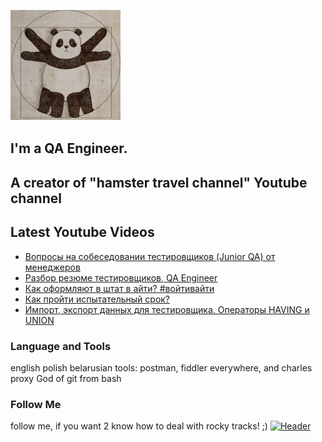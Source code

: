 [![Header](https://github.com/Bajnou/Alexey/blob/main/assets/pnd.png)](https://www.youtube.com/user/Stanleyxxl/)
## I'm a QA Engineer. 
## A creator of "hamster travel channel" Youtube channel 

## Latest Youtube Videos

<!-- YOUTUBE:START -->
- [Вопросы на собеседовании тестировщиков &lpar;Junior QA&rpar; от менеджеров](https://www.youtube.com/watch?v=Ew9hUAZkBr8)
- [Разбор резюме тестировщиков, QA Engineer](https://www.youtube.com/watch?v=kFk5wXAaoCw)
- [Как оформляют в штат в айти? #войтивайти](https://www.youtube.com/watch?v=Y2Xw0F4xeiA)
- [Как пройти испытательный срок?](https://www.youtube.com/watch?v=82jogTmRyTg)
- [Импорт, экспорт данных для тестировщика. Операторы HAVING и UNION](https://www.youtube.com/watch?v=-rI8Swa35Pw)
<!-- YOUTUBE:END -->

### Language and Tools
english
polish
belarusian
tools: postman, fiddler everywhere, and charles proxy
God of git from bash

### Follow Me
follow me, if you want 2 know how to deal with rocky tracks! ;)
[![Header](https://img.shields.io/badge/Youtube-090909?style=for-the-badge&logo=youtube&logoColor=f70000)](https://www.youtube.com/user/Stanleyxxl?sub_confirmation=1)
